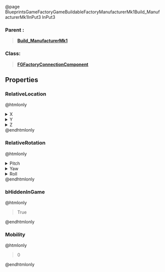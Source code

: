 @page BlueprintsGameFactoryGameBuildableFactoryManufacturerMk1Build_ManufacturerMk1InPut3 InPut3
### Parent :
<b><a href="_blueprints_game_factory_game_buildable_factory_manufacturer_mk1_build__manufacturer_mk1.html"><blockquote>Build_ManufacturerMk1</blockquote></a></b>
### Class:
<b><a href="_class_script_f_g_factory_connection_component.html"><blockquote>FGFactoryConnectionComponent</blockquote></a></b>
## Properties
### RelativeLocation
@htmlonly
<details>
 <summary>X</summary>
<blockquote>-600</blockquote>
</details>
<details>
 <summary>Y</summary>
<blockquote>-875</blockquote>
</details>
<details>
 <summary>Z</summary>
<blockquote>100</blockquote>
</details>
@endhtmlonly

### RelativeRotation
@htmlonly
<details>
 <summary>Pitch</summary>
<blockquote>0</blockquote>
</details>
<details>
 <summary>Yaw</summary>
<blockquote>-90.00003051757812</blockquote>
</details>
<details>
 <summary>Roll</summary>
<blockquote>0</blockquote>
</details>
@endhtmlonly

### bHiddenInGame
@htmlonly
<blockquote>True</blockquote>
@endhtmlonly

### Mobility
@htmlonly
<blockquote>0</blockquote>
@endhtmlonly

